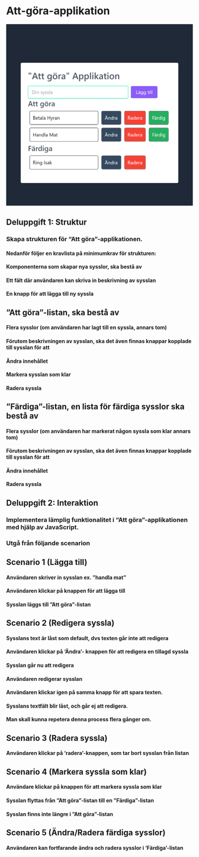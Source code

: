 ﻿# Att-göra-applikation
 
 ![Preview](/att-gora-app.png)

## Deluppgift 1: Struktur
### Skapa strukturen för “Att göra”-applikationen. 

#### Nedanför följer en kravlista på minimumkrav för strukturen:

#### Komponenterna som skapar nya sysslor, ska bestå av
#### Ett fält där användaren kan skriva in beskrivning av sysslan
#### En knapp för att lägga till ny syssla
## ”Att göra”-listan, ska bestå av
#### Flera sysslor (om användaren har lagt till en syssla, annars tom)
#### Förutom beskrivningen av sysslan, ska det även finnas knappar kopplade till sysslan för att
#### Ändra innehållet
#### Markera sysslan som klar
#### Radera syssla
## ”Färdiga”-listan, en lista för färdiga sysslor ska bestå av
#### Flera sysslor (om användaren har markerat någon syssla som klar annars tom)
#### Förutom beskrivningen av sysslan, ska det även finnas knappar kopplade till sysslan för att
#### Ändra innehållet
#### Radera syssla

## Deluppgift 2: Interaktion

### Implementera lämplig funktionalitet i “Att göra”-applikationen med hjälp av JavaScript. 
### Utgå från följande scenarion

## Scenario 1 (Lägga till)
#### Användaren skriver in sysslan ex. ”handla mat”
#### Användaren klickar på knappen för att lägga till
#### Sysslan läggs till ”Att göra”-listan

## Scenario 2 (Redigera syssla)
#### Sysslans text är låst som default, dvs texten går inte att redigera
#### Användaren klickar på ‘Ändra’- knappen för att redigera en tillagd syssla
#### Sysslan går nu att redigera
#### Användaren redigerar sysslan
#### Användaren klickar igen på samma knapp för att spara texten.
#### Sysslans textfält blir låst, och går ej att redigera.
#### Man skall kunna repetera denna process flera gånger om.

## Scenario 3 (Radera syssla)
#### Användaren klickar på ‘radera’-knappen, som tar bort sysslan från listan

## Scenario 4 (Markera syssla som klar)
#### Användare klickar på knappen för att markera syssla som klar
#### Sysslan flyttas från ”Att göra”-listan till en ”Färdiga”-listan
#### Sysslan finns inte längre i ”Att göra”-listan
## Scenario 5 (Ändra/Radera färdiga sysslor)
#### Användaren kan fortfarande ändra och radera sysslor i ‘Färdiga’-listan


